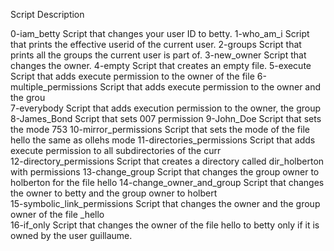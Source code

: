 Script				Description

0-iam_betty			Script that changes your user ID to betty.
1-who_am_i			Script that prints the effective userid of the current user.
2-groups			Script that prints all the groups the current user is part of.
3-new_owner			Script that changes the owner.
4-empty				Script that creates an empty file.
5-execute			Script that adds execute permission to the owner of the file
6-multiple_permissions		Script that adds execute permission to the owner and the grou	
7-everybody			Script that adds execution permission to the owner, the group
8-James_Bond			Script that sets 007 permission	
9-John_Doe			Script that sets the mode 753
10-mirror_permissions		Script that sets the mode of the file hello the same as ollehs mode	
11-directories_permissions	Script that adds execute permission to all subdirectories of the curr	
12-directory_permissions	Script that creates a directory called dir_holberton with permissions
13-change_group			Script that changes the group owner to holberton for the file hello	
14-change_owner_and_group	Script that changes the owner to betty and the group owner to holbert	
15-symbolic_link_permissions	Script that changes the owner and the group owner of the file _hello 	
16-if_only			Script that changes the owner of the file hello to betty only if it is owned by the user guillaume.

